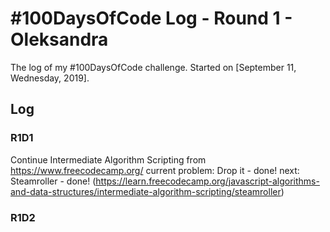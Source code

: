 # #100DaysOfCode Log - Round 1 - Oleksandra

The log of my #100DaysOfCode challenge. Started on [September 11, Wednesday, 2019].

## Log

### R1D1 
Continue Intermediate Algorithm Scripting from https://www.freecodecamp.org/ 
current problem: Drop it - done!
next: Steamroller - done! (https://learn.freecodecamp.org/javascript-algorithms-and-data-structures/intermediate-algorithm-scripting/steamroller)

### R1D2
